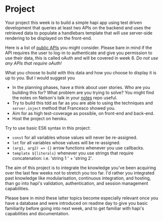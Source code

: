 # Project

Your project this week is to build a simple hapi app using test driven development that queries at least two APIs on the backend and uses the retrieved data to populate a handlebars template that will use server-side rendering to be displayed on the front-end.

Here is a list of [public APIs](https://github.com/toddmotto/public-apis) you might consider. Please bare in mind if the API requires the user to log-in to authenticate and give you permission to use their data, this is called oAuth and will be covered in week 8. *Do not use any APIs that require oAuth!*

What you choose to build with this data and how you choose to display it is up to you. But I would suggest you

* In the planning phases, have a think about user stories. Who are you building this for? What problem are you trying to solve? You might find the notes on Nelson's talk in your [notes](https://github.com/FAC9/notes/tree/master/week5/nelson-workshop) repo useful.
* Try to build this tdd as far as you are able to using the techniques and `server.inject` method that Francesco showed you.
* Aim for as high test-coverage as possible, on front-end and back-end.
* Host the project on heroku.

Try to use basic ES6 syntax in this project:
* `const` for all variables whose values will never be re-assigned.
* `let` for all variables whose values will be re-assigned.
* `(arg1, arg2) => {}` arrow functions whenever you use callbacks.
* `template ${literals}` whenever you use strings that require concatenation: i.e. 'string 1 ' + 'string 2'.

The aim of this project is to integrate the knowledge you've been acquiring over the last few weeks not to stretch you too far. I'd rather you integrated past knowledge like modularisation, continuous integration, and hosting, than go into hapi's validation, authentication, and session management capabilities.

Please bare in mind these latter topics become especially relevant once you have a database and were introduced on readme day to give you basic familiarity before going into next week, and to get familiar with hapi's capabilities and documentation.